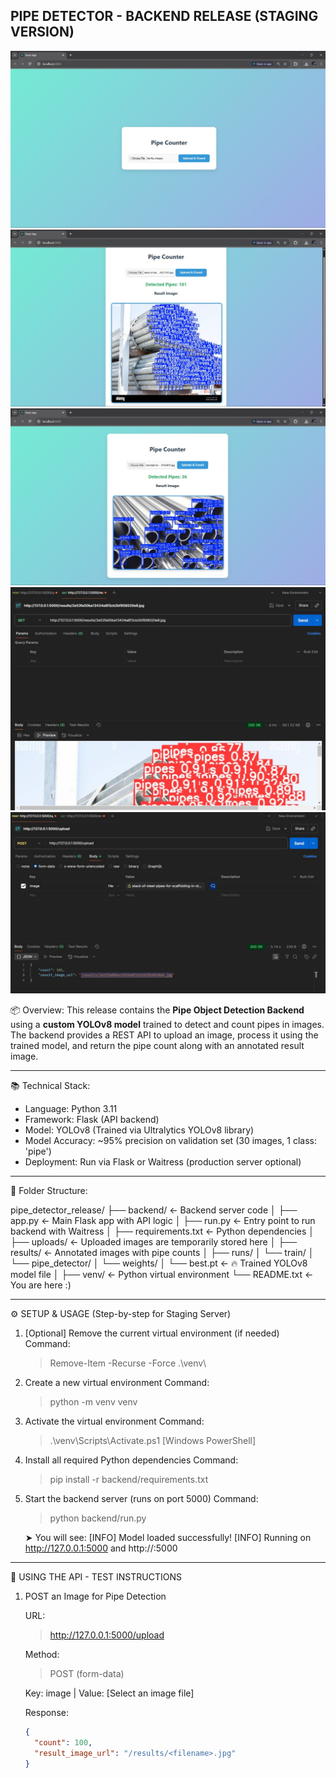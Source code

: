 PIPE DETECTOR - BACKEND RELEASE (STAGING VERSION)
--------------------------------------------------

![Pipe Detection](https://github.com/shaunak2110/Pipe-Counter/raw/main/WhatsApp%20Image%202025-07-27%20at%2023.04.01_f6605c88.jpg)
![Pipe Detection](https://github.com/shaunak2110/Pipe-Counter/blob/0255607a2a831d2e2afb75bdb89c97d92fba55b7/WhatsApp%20Image%202025-07-27%20at%2023.04.27_0d66740b.jpg)
![Pipe Detection](https://github.com/shaunak2110/Pipe-Counter/blob/52d27d9b7b6d232506383ef3198a5318e98cfcb1/WhatsApp%20Image%202025-07-27%20at%2023.04.55_652a2f45.jpg)
![Pipe Detection](https://github.com/shaunak2110/Pipe-Counter/blob/ee81cd561a50e7fd7dc31706e958022cfdf590ac/WhatsApp%20Image%202025-07-29%20at%2016.24.34_886e0fb4.jpg)
![Pipe Detection](https://github.com/shaunak2110/Pipe-Counter/blob/00347b2e0ace85b90e633dc4b26d9aff4ef0eb42/WhatsApp%20Image%202025-07-29%20at%2016.25.01_4548b29d.jpg)

📦 Overview:
This release contains the **Pipe Object Detection Backend** using a **custom YOLOv8 model** trained to detect and count pipes in images. The backend provides a REST API to upload an image, process it using the trained model, and return the pipe count along with an annotated result image.

--------------------------------------------------
📚 Technical Stack:

- Language: Python 3.11
- Framework: Flask (API backend)
- Model: YOLOv8 (Trained via Ultralytics YOLOv8 library)
- Model Accuracy: ~95% precision on validation set (30 images, 1 class: 'pipe')
- Deployment: Run via Flask or Waitress (production server optional)

--------------------------------------------------
📁 Folder Structure:

pipe_detector_release/
├── backend/                    ← Backend server code
│   ├── app.py                  ← Main Flask app with API logic
│   ├── run.py                  ← Entry point to run backend with Waitress
│   ├── requirements.txt        ← Python dependencies
│   ├── uploads/                ← Uploaded images are temporarily stored here
│   ├── results/                ← Annotated images with pipe counts
│
├── runs/
│   └── train/
│       └── pipe_detector/
│           └── weights/
│               └── best.pt     ← 🔥 Trained YOLOv8 model file
│
├── venv/                       ← Python virtual environment
└── README.txt                  ← You are here :)

--------------------------------------------------
⚙️ SETUP & USAGE (Step-by-step for Staging Server)

1. [Optional] Remove the current virtual environment (if needed)
   Command:
   > Remove-Item -Recurse -Force .\venv\

2. Create a new virtual environment
   Command:
   > python -m venv venv

3. Activate the virtual environment
   Command:
   > .\venv\Scripts\Activate.ps1       [Windows PowerShell]

4. Install all required Python dependencies
   Command:
   > pip install -r backend/requirements.txt

5. Start the backend server (runs on port 5000)
   Command:
   > python backend/run.py

   ➤ You will see:
   [INFO] Model loaded successfully!
   [INFO] Running on http://127.0.0.1:5000 and http://<server-ip>:5000

--------------------------------------------------
🔁 USING THE API - TEST INSTRUCTIONS

1. POST an Image for Pipe Detection

   URL: 
   > http://127.0.0.1:5000/upload

   Method:
   > POST (form-data)

   Key: image  |  Value: [Select an image file]

   Response:
   ```json
   {
     "count": 100,
     "result_image_url": "/results/<filename>.jpg"
   }




